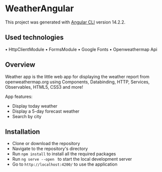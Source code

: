 # WeatherAngular

This project was generated with [Angular CLI](https://github.com/angular/angular-cli) version 14.2.2.

## Used technologies

• HttpClientModule
• FormsModule
• Google Fonts
• Openweathermap Api

## Overview

Weather app is the little web app for displaying the weather report from openweathermap.org using Components, Databinding, HTTP, Services, Observables, HTML5, CSS3 and more!

App features:

- Display today weather
- Display a 5-day forecast weather
- Search by city

## Installation

- Clone or download the repository
- Navigate to the repository's directory
- Run `npm install` to install all the required packages
- Run `ng serve --open ` to start the local development server
- Go to `http://localhost:4200/` to use the application

